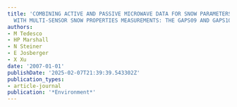 ```yaml
---
title: 'COMBINING ACTIVE AND PASSIVE MICROWAVE DATA FOR SNOW PARAMETERS RETRIEVAL
  WITH MULTI-SENSOR SNOW PROPERTIES MEASUREMENTS: THE GAPS09 AND GAPS10 EXPERIMENTS'
authors:
- M Tedesco
- HP Marshall
- N Steiner
- E Josberger
- X Xu
date: '2007-01-01'
publishDate: '2025-02-07T21:39:39.543302Z'
publication_types:
- article-journal
publication: '*Environment*'
---
```

